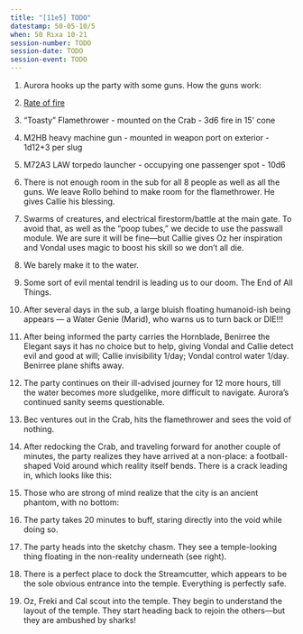 ```yaml
---
title: "[11e5] TODO"
datestamp: 50-05-10/5
when: 50 Rixa 10-21
session-number: TODO
session-date: TODO
session-event: TODO
---
```


1. Aurora hooks up the party with some guns. How the guns work:

  1. [Rate of fire](http://www.d20modernpf.com/wealth-and-equipment/weapons/#Firearm_Rate_of_Fire)
  2. “Toasty” Flamethrower - mounted on the Crab - 3d6 fire in 15' cone
  3. M2HB heavy machine gun - mounted in weapon port on exterior - 1d12+3 per slug
  4. M72A3 LAW torpedo launcher - occupying one passenger spot - 10d6

2. There is not enough room in the sub for all 8 people as well as all the guns. We leave Rollo behind to make room for the flamethrower. He gives Callie his blessing.
3. Swarms of creatures, and electrical firestorm/battle at the main gate. To avoid that, as well as the “poop tubes,” we decide to use the passwall module. We are sure it will be fine—but Callie gives Oz her inspiration and Vondal uses magic to boost his skill so we don’t all die.
4. We barely make it to the water.
5. Some sort of evil mental tendril is leading us to our doom. The End of All Things.
6. After several days in the sub, a large bluish floating humanoid-ish being appears — a Water Genie (Marid), who warns us to turn back or DIE!!!
7. After being informed the party carries the Hornblade, Benirree the Elegant says it has no choice but to help, giving Vondal and Callie detect evil and good at will; Callie invisibility 1/day; Vondal control water 1/day. Benirree plane shifts away.
8. The party continues on their ill-advised journey for 12 more hours, till the water becomes more sludgelike, more difficult to navigate. Aurora’s continued sanity seems questionable.
9. Bec ventures out in the Crab, hits the flamethrower and sees the void of nothing.
10. After redocking the Crab, and traveling forward for another couple of minutes, the party realizes they have arrived at a non-place: a football-shaped Void around which reality itself bends. There is a crack leading in, which looks like this:
11. Those who are strong of mind realize that the city is an ancient phantom, with no bottom:
12. The party takes 20 minutes to buff, staring directly into the void while doing so.
13. The party heads into the sketchy chasm. They see a temple-looking thing floating in the non-reality underneath (see right).
14. There is a perfect place to dock the Streamcutter, which appears to be the sole obvious entrance into the temple. Everything is perfectly safe.
15. Oz, Freki and Cal scout into the temple. They begin to understand the layout of the temple. They start heading back to rejoin the others—but they are ambushed by sharks!
